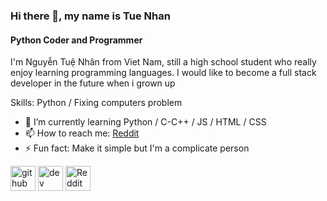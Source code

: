 ### Hi there 👋, my name is Tue Nhan
#### Python Coder and Programmer
I'm Nguyễn Tuệ Nhân from Viet Nam, still a high school student who really enjoy learning programming languages. I would like to become a full stack developer in the future when i grown up

Skills: Python / Fixing computers problem

- 🌱 I’m currently learning Python / C-C++ / JS / HTML / CSS 
- 📫 How to reach me: [Reddit](https://www.reddit.com/user/Mr_S1mpleman)  
- ⚡ Fun fact: Make it simple but I'm a complicate person 


[<img src='https://cdn.jsdelivr.net/npm/simple-icons@3.0.1/icons/github.svg' alt='github' height='40'>](https://github.com/simp1e)  [<img src='https://cdn.jsdelivr.net/npm/simple-icons@3.0.1/icons/dev-dot-to.svg' alt='dev' height='40'>](https://dev.to/simp1e)  [<img src='https://cdn.jsdelivr.net/npm/simple-icons@3.0.1/icons/reddit.svg' alt='Reddit' height='40'>](https://www.reddit.com/user/Mr_S1mpleman)  

